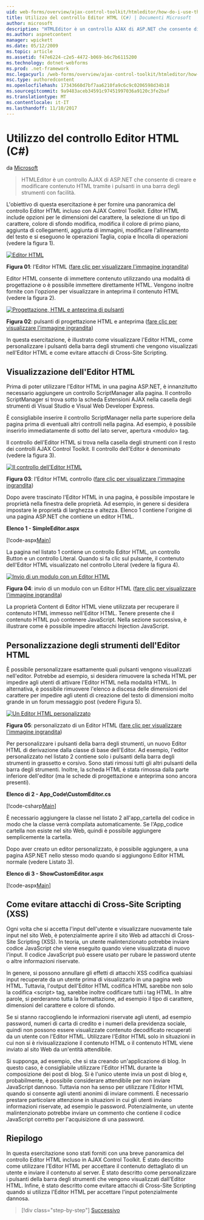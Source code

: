 ```yaml
---
uid: web-forms/overview/ajax-control-toolkit/htmleditor/how-do-i-use-the-html-editor-control-cs
title: Utilizzo del controllo Editor HTML (C#) | Documenti Microsoft
author: microsoft
description: "HTMLEditor è un controllo AJAX di ASP.NET che consente di creare e modificare contenuto HTML tramite i pulsanti in una barra degli strumenti con facilità."
ms.author: aspnetcontent
manager: wpickett
ms.date: 05/12/2009
ms.topic: article
ms.assetid: f47e6224-c2e5-4472-b069-b6c7b6115200
ms.technology: dotnet-webforms
ms.prod: .net-framework
msc.legacyurl: /web-forms/overview/ajax-control-toolkit/htmleditor/how-do-i-use-the-html-editor-control-cs
msc.type: authoredcontent
ms.openlocfilehash: 17343660d7bf7aa6210fa9c6c9c0206598d34b18
ms.sourcegitcommit: 9a9483aceb34591c97451997036a9120c3fe2baf
ms.translationtype: MT
ms.contentlocale: it-IT
ms.lasthandoff: 11/10/2017
---
```

<a name="how-do-i-use-the-html-editor-control-c"></a>Utilizzo del controllo Editor HTML (C#)
====================
da [Microsoft](https://github.com/microsoft)

> HTMLEditor è un controllo AJAX di ASP.NET che consente di creare e modificare contenuto HTML tramite i pulsanti in una barra degli strumenti con facilità.


L'obiettivo di questa esercitazione è per fornire una panoramica del controllo Editor HTML incluso con AJAX Control Toolkit. Editor HTML include opzioni per le dimensioni del carattere, la selezione di un tipo di carattere, colore di sfondo modifica, modifica il colore di primo piano, aggiunta di collegamenti, aggiunta di immagini, modificare l'allineamento del testo e si eseguono le operazioni Taglia, copia e Incolla di operazioni (vedere la figura 1).


[![Editor HTML](how-do-i-use-the-html-editor-control-cs/_static/image1.jpg)](how-do-i-use-the-html-editor-control-cs/_static/image1.png)

**Figura 01**: l'Editor HTML ([fare clic per visualizzare l'immagine ingrandita](how-do-i-use-the-html-editor-control-cs/_static/image2.png))


Editor HTML consente di immettere contenuto utilizzando una modalità di progettazione o è possibile immettere direttamente HTML. Vengono inoltre fornite con l'opzione per visualizzare in anteprima il contenuto HTML (vedere la figura 2).


[![Progettazione, HTML e anteprima di pulsanti](how-do-i-use-the-html-editor-control-cs/_static/image2.jpg)](how-do-i-use-the-html-editor-control-cs/_static/image3.png)

**Figura 02**: pulsanti di progettazione HTML e anteprima ([fare clic per visualizzare l'immagine ingrandita](how-do-i-use-the-html-editor-control-cs/_static/image4.png))


In questa esercitazione, è illustrato come visualizzare l'Editor HTML, come personalizzare i pulsanti della barra degli strumenti che vengono visualizzati nell'Editor HTML e come evitare attacchi di Cross-Site Scripting.

## <a name="displaying-the-html-editor"></a>Visualizzazione dell'Editor HTML

Prima di poter utilizzare l'Editor HTML in una pagina ASP.NET, è innanzitutto necessario aggiungere un controllo ScriptManager alla pagina. Il controllo ScriptManager si trova sotto la scheda Estensioni AJAX nella casella degli strumenti di Visual Studio e Visual Web Developer Express.

È consigliabile inserire il controllo ScriptManager nella parte superiore della pagina prima di eventuali altri controlli nella pagina. Ad esempio, è possibile inserirlo immediatamente di sotto del lato server, apertura &lt;modulo&gt; tag.

Il controllo dell'Editor HTML si trova nella casella degli strumenti con il resto dei controlli AJAX Control Toolkit. Il controllo dell'Editor è denominato (vedere la figura 3).


[![Il controllo dell'Editor HTML](how-do-i-use-the-html-editor-control-cs/_static/image3.jpg)](how-do-i-use-the-html-editor-control-cs/_static/image5.png)

**Figura 03**: l'Editor HTML controllo ([fare clic per visualizzare l'immagine ingrandita](how-do-i-use-the-html-editor-control-cs/_static/image6.png))


Dopo avere trascinato l'Editor HTML in una pagina, è possibile impostare le proprietà nella finestra delle proprietà. Ad esempio, in genere si desidera impostare le proprietà di larghezza e altezza. Elenco 1 contiene l'origine di una pagina ASP.NET che contiene un editor HTML.

**Elenco 1 - SimpleEditor.aspx**

[!code-aspx[Main](how-do-i-use-the-html-editor-control-cs/samples/sample1.aspx)]

La pagina nel listato 1 contiene un controllo Editor HTML, un controllo Button e un controllo Literal. Quando si fa clic sul pulsante, il contenuto dell'Editor HTML visualizzato nel controllo Literal (vedere la figura 4).


[![Invio di un modulo con un Editor HTML](how-do-i-use-the-html-editor-control-cs/_static/image4.jpg)](how-do-i-use-the-html-editor-control-cs/_static/image7.png)

**Figura 04**: invio di un modulo con un Editor HTML ([fare clic per visualizzare l'immagine ingrandita](how-do-i-use-the-html-editor-control-cs/_static/image8.png))


La proprietà Content di Editor HTML viene utilizzata per recuperare il contenuto HTML immesso nell'Editor HTML. Tenere presente che il contenuto HTML può contenere JavaScript. Nella sezione successiva, è illustrare come è possibile impedire attacchi Injection JavaScript.

## <a name="customizing-the-html-editor-toolbar"></a>Personalizzazione degli strumenti dell'Editor HTML

È possibile personalizzare esattamente quali pulsanti vengono visualizzati nell'editor. Potrebbe ad esempio, si desidera rimuovere la scheda HTML per impedire agli utenti di attivare l'Editor HTML nella modalità HTML. In alternativa, è possibile rimuovere l'elenco a discesa delle dimensioni del carattere per impedire agli utenti di creazione del testo di dimensioni molto grande in un forum messaggio post (vedere Figura 5).


[![Un Editor HTML personalizzato](how-do-i-use-the-html-editor-control-cs/_static/image5.jpg)](how-do-i-use-the-html-editor-control-cs/_static/image9.png)

**Figura 05**: personalizzato di un Editor HTML ([fare clic per visualizzare l'immagine ingrandita](how-do-i-use-the-html-editor-control-cs/_static/image10.png))


Per personalizzare i pulsanti della barra degli strumenti, un nuovo Editor HTML di derivazione dalla classe di base dell'Editor. Ad esempio, l'editor personalizzato nel listato 2 contiene solo i pulsanti della barra degli strumenti in grassetto e corsivo. Sono stati rimossi tutti gli altri pulsanti della barra degli strumenti. Inoltre, la scheda HTML è stata rimossa dalla parte inferiore dell'editor (ma le schede di progettazione e anteprima sono ancora presenti).

**Elenco di 2 - App\_Code\CustomEditor.cs**

[!code-csharp[Main](how-do-i-use-the-html-editor-control-cs/samples/sample2.cs)]

È necessario aggiungere la classe nel listato 2 all'app\_cartella del codice in modo che la classe verrà compilata automaticamente. Se l'App\_codice cartella non esiste nel sito Web, quindi è possibile aggiungere semplicemente la cartella.

Dopo aver creato un editor personalizzato, è possibile aggiungere, a una pagina ASP.NET nello stesso modo quando si aggiungono Editor HTML normale (vedere Listato 3).

**Elenco di 3 - ShowCustomEditor.aspx**

[!code-aspx[Main](how-do-i-use-the-html-editor-control-cs/samples/sample3.aspx)]

## <a name="avoiding-cross-site-scripting-xss-attacks"></a>Come evitare attacchi di Cross-Site Scripting (XSS)

Ogni volta che si accetta l'input dell'utente e visualizzare nuovamente tale input nel sito Web, è potenzialmente aprire il sito Web ad attacchi di Cross-Site Scripting (XSS). In teoria, un utente malintenzionato potrebbe inviare codice JavaScript che viene eseguito quando viene visualizzata di nuovo l'input. Il codice JavaScript può essere usato per rubare le password utente o altre informazioni riservate.

In genere, si possono annullare gli effetti di attacchi XSS codifica qualsiasi input recuperate da un utente prima di visualizzarlo in una pagina web HTML. Tuttavia, l'output dell'Editor HTML codifica HTML sarebbe non solo la codifica &lt;script&gt; tag, sarebbe inoltre codificare tutti i tag HTML. In altre parole, si perderanno tutta la formattazione, ad esempio il tipo di carattere, dimensioni del carattere e colore di sfondo.

Se si stanno raccogliendo le informazioni riservate agli utenti, ad esempio password, numeri di carta di credito e i numeri della previdenza sociale, quindi non possono essere visualizzate contenuto decodificato recuperati da un utente con l'Editor HTML. Utilizzare l'Editor HTML solo in situazioni in cui non si è rivisualizzazione il contenuto HTML o il contenuto HTML viene inviato al sito Web da un'entità attendibile.

Si supponga, ad esempio, che si sta creando un'applicazione di blog. In questo caso, è consigliabile utilizzare l'Editor HTML durante la composizione dei post di blog. Si è l'unico utente invia un post di blog e, probabilmente, è possibile considerare attendibile per non inviare JavaScript dannoso. Tuttavia non ha senso per utilizzare l'Editor HTML quando si consente agli utenti anonimi di inviare commenti. È necessario prestare particolare attenzione in situazioni in cui gli utenti inviano informazioni riservate, ad esempio le password. Potenzialmente, un utente malintenzionato potrebbe inviare un commento che contiene il codice JavaScript corretto per l'acquisizione di una password.

## <a name="summary"></a>Riepilogo

In questa esercitazione sono stati forniti con una breve panoramica del controllo Editor HTML incluso in AJAX Control Toolkit. È stato descritto come utilizzare l'Editor HTML per accettare il contenuto dettagliato di un utente e inviare il contenuto al server. È stato descritto come personalizzare i pulsanti della barra degli strumenti che vengono visualizzati dall'Editor HTML. Infine, è stato descritto come evitare attacchi di Cross-Site Scripting quando si utilizza l'Editor HTML per accettare l'input potenzialmente dannosa.

>[!div class="step-by-step"]
[Successivo](how-do-i-use-the-html-editor-control-vb.md)
